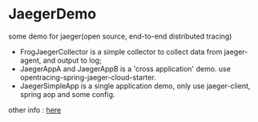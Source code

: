 # JaegerDemo
some demo for jaeger(open source, end-to-end distributed tracing)

* FrogJaegerCollector is a simple collector to collect data from jaeger-agent, and output to log;
* JaegerAppA and JaegerAppB is a 'cross application' demo. use opentracing-spring-jaeger-cloud-starter.
* JaegerSimpleApp is a single application demo, only use jaeger-client, spring aop and some config.

other info : [here](https://frogif.github.io/FrogNotebook/apm/Jaeger.html)
